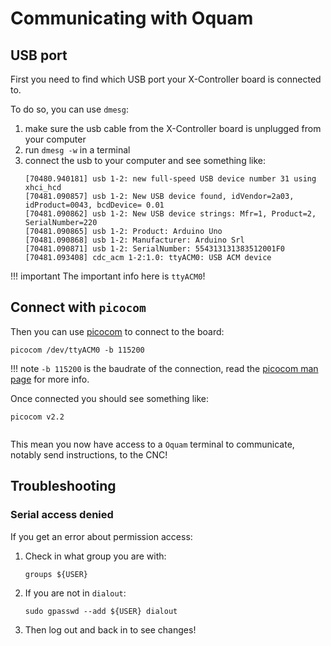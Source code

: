 # Communicating with Oquam


## USB port

First you need to find which USB port your X-Controller board is connected to.

To do so, you can use ``dmesg``:

1. make sure the usb cable from the X-Controller board is unplugged from your computer
2. run ``dmesg -w`` in a terminal
3. connect the usb to your computer and see something like:
    ```shell
    [70480.940181] usb 1-2: new full-speed USB device number 31 using xhci_hcd
    [70481.090857] usb 1-2: New USB device found, idVendor=2a03, idProduct=0043, bcdDevice= 0.01
    [70481.090862] usb 1-2: New USB device strings: Mfr=1, Product=2, SerialNumber=220
    [70481.090865] usb 1-2: Product: Arduino Uno
    [70481.090868] usb 1-2: Manufacturer: Arduino Srl            
    [70481.090871] usb 1-2: SerialNumber: 554313131383512001F0
    [70481.093408] cdc_acm 1-2:1.0: ttyACM0: USB ACM device
    ```

!!! important
    The important info here is ``ttyACM0``!


## Connect with `picocom`

Then you can use [picocom](https://github.com/npat-efault/picocom) to connect to the board:

```shell
picocom /dev/ttyACM0 -b 115200
```

!!! note
    `-b 115200` is the baudrate of the connection, read the [picocom man page](https://linux.die.net/man/8/picocom) for more info.

Once connected you should see something like:

```shell
picocom v2.2


```

This mean you now have access to a `Oquam` terminal to communicate, notably send instructions, to the CNC!


## Troubleshooting

### Serial access denied

If you get an error about permission access:

1. Check in what group you are with:
    ```shell
    groups ${USER}
    ```

2. If you are not in `dialout`:
    ```shell
    sudo gpasswd --add ${USER} dialout
    ```

3. Then log out and back in to see changes!
